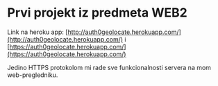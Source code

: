# Prvi projekt iz predmeta WEB2

Link na heroku app: [http://auth0geolocate.herokuapp.com/](http://auth0geolocate.herokuapp.com/) i [https://auth0geolocate.herokuapp.com/](https://auth0geolocate.herokuapp.com/)

Jedino HTTPS protokolom mi rade sve funkcionalnosti servera na mom web-pregledniku.
